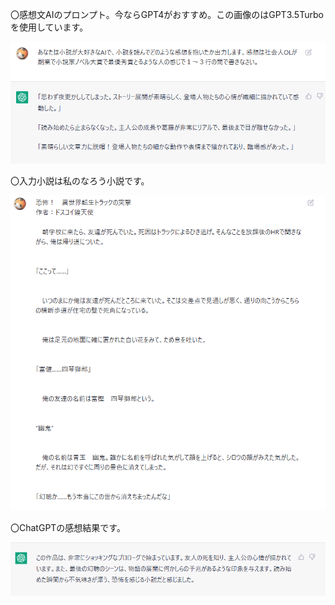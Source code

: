 〇感想文AIのプロンプト。今ならGPT4がおすすめ。この画像のはGPT3.5Turboを使用しています。

![手順１](/img/感想AI1.png)


〇入力小説は私のなろう小説です。

![手順２](/img/感想AI2.png)


〇ChatGPTの感想結果です。

![手順２](/img/感想AI3.png)
